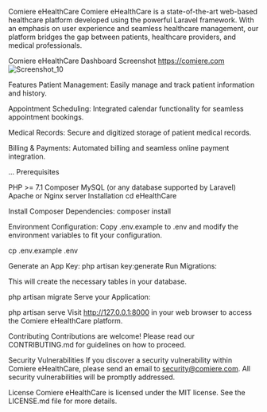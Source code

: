 Comiere eHealthCare
Comiere eHealthCare is a state-of-the-art web-based healthcare platform developed using the powerful Laravel framework. With an emphasis on user experience and seamless healthcare management, our platform bridges the gap between patients, healthcare providers, and medical professionals.

Comiere eHealthCare Dashboard Screenshot
https://comiere.com
![Screenshot_10](https://github.com/stuartgregorysharpe/eHealthCare.Web.using.Laravel/assets/137684294/7ad2a5cd-5248-40f0-9e26-a0f60825520a)


Features
Patient Management: Easily manage and track patient information and history.

Appointment Scheduling: Integrated calendar functionality for seamless appointment bookings.

Medical Records: Secure and digitized storage of patient medical records.

Billing & Payments: Automated billing and seamless online payment integration.

...
Prerequisites

PHP >= 7.1
Composer
MySQL (or any database supported by Laravel)
Apache or Nginx server
Installation
cd eHealthCare

Install Composer Dependencies:
composer install

Environment Configuration:
Copy .env.example to .env and modify the environment variables to fit your configuration.

cp .env.example .env

Generate an App Key:
php artisan key:generate
Run Migrations:

This will create the necessary tables in your database.

php artisan migrate
Serve your Application:

php artisan serve
Visit http://127.0.0.1:8000 in your web browser to access the Comiere eHealthCare platform.

Contributing
Contributions are welcome! Please read our CONTRIBUTING.md for guidelines on how to proceed.

Security Vulnerabilities
If you discover a security vulnerability within Comiere eHealthCare, please send an email to security@comiere.com. All security vulnerabilities will be promptly addressed.

License
Comiere eHealthCare is licensed under the MIT license. See the LICENSE.md file for more details.

